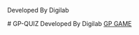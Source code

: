 <p>Developed By Digilab</p>
# GP-QUIZ 
Developed By Digilab <a href="https://digilabteam.github.io/GPQUIZ18/">GP GAME </a>
